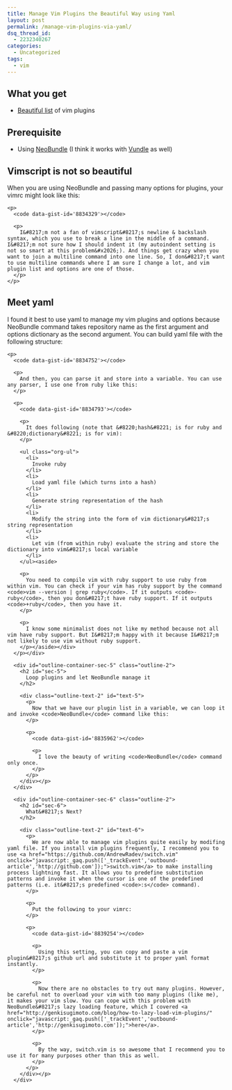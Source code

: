 ```yaml
---
title: Manage Vim Plugins the Beautiful Way using Yaml
layout: post
permalink: /manage-vim-plugins-via-yaml/
dsq_thread_id:
  - 2232340267
categories:
  - Uncategorized
tags:
  - vim
---
```

<div id="outline-container-sec-1" class="outline-2">
  <h2 id="sec-1">
    What you get
  </h2>

  <div class="outline-text-2" id="text-1">
    <ul class="org-ul">
      <li>
        <a href="https://github.com/Genki-S/dotfiles/blob/master/vimfiles/vim/bundles.yml" onclick="javascript:_gaq.push(['_trackEvent','outbound-article','http://github.com']);">Beautiful list</a> of vim plugins
      </li>
    </ul>
  </div></p>
</div>

<div id="outline-container-sec-2" class="outline-2">
  <h2 id="sec-2">
    Prerequisite
  </h2>

  <div class="outline-text-2" id="text-2">
    <ul class="org-ul">
      <li>
        Using <a href="https://github.com/Shougo/neobundle.vim" onclick="javascript:_gaq.push(['_trackEvent','outbound-article','http://github.com']);">NeoBundle</a> (I think it works with <a href="https://github.com/gmarik/vundle" onclick="javascript:_gaq.push(['_trackEvent','outbound-article','http://github.com']);">Vundle</a> as well)
      </li>
    </ul>
  </div></p>
</div>

<div id="outline-container-sec-3" class="outline-2">
  <h2 id="sec-3">
    Vimscript is not so beautiful
  </h2>

  <div class="outline-text-2" id="text-3">
    <p>
      When you are using NeoBundle and passing many options for plugins, your vimrc might look like this:
    </p>

    <p>
      <code data-gist-id='8834329'></code>

      <p>
        I&#8217;m not a fan of vimscript&#8217;s newline & backslash syntax, which you use to break a line in the middle of a command. I&#8217;m not sure how I should indent it (my autoindent setting is not so smart at this problem&#x2026;). And things get crazy when you want to join a multiline command into one line. So, I don&#8217;t want to use multiline commands where I am sure I change a lot, and vim plugin list and options are one of those.
      </p>
    </p>
  </div></p>
</div>

<div id="outline-container-sec-4" class="outline-2">
  <h2 id="sec-4">
    Meet yaml
  </h2>

  <div class="outline-text-2" id="text-4">
    <p>
      I found it best to use yaml to manage my vim plugins and options because NeoBundle command takes repository name as the first argument and options dictionary as the second argument. You can build yaml file with the following structure:
    </p>

    <p>
      <code data-gist-id='8834752'></code>

      <p>
        And then, you can parse it and store into a variable. You can use any parser, I use one from ruby like this:
      </p>

      <p>
        <code data-gist-id='8834793'></code>

        <p>
          It does following (note that &#8220;hash&#8221; is for ruby and &#8220;dictionary&#8221; is for vim):
        </p>

        <ul class="org-ul">
          <li>
            Invoke ruby
          </li>
          <li>
            Load yaml file (which turns into a hash)
          </li>
          <li>
            Generate string representation of the hash
          </li>
          <li>
            Modify the string into the form of vim dictionary&#8217;s string representation
          </li>
          <li>
            Let vim (from within ruby) evaluate the string and store the dictionary into vim&#8217;s local variable
          </li>
        </ul><aside>

        <p>
          You need to compile vim with ruby support to use ruby from within vim. You can check if your vim has ruby support by the command <code>vim --version | grep ruby</code>. If it outputs <code>-ruby</code>, then you don&#8217;t have ruby support. If it outputs <code>+ruby</code>, then you have it.
        </p>

        <p>
          I know some minimalist does not like my method because not all vim have ruby support. But I&#8217;m happy with it because I&#8217;m not likely to use vim without ruby support.
        </p></aside></div>
      </p></div>

      <div id="outline-container-sec-5" class="outline-2">
        <h2 id="sec-5">
          Loop plugins and let NeoBundle manage it
        </h2>

        <div class="outline-text-2" id="text-5">
          <p>
            Now that we have our plugin list in a variable, we can loop it and invoke <code>NeoBundle</code> command like this:
          </p>

          <p>
            <code data-gist-id='8835962'></code>

            <p>
              I love the beauty of writing <code>NeoBundle</code> command only once.
            </p>
          </p>
        </div></p>
      </div>

      <div id="outline-container-sec-6" class="outline-2">
        <h2 id="sec-6">
          What&#8217;s Next?
        </h2>

        <div class="outline-text-2" id="text-6">
          <p>
            We are now able to manage vim plugins quite easily by modifing yaml file. If you install vim plugins frequently, I recommend you to use <a href="https://github.com/AndrewRadev/switch.vim" onclick="javascript:_gaq.push(['_trackEvent','outbound-article','http://github.com']);">switch.vim</a> to make installing process lightning fast. It allows you to predefine substitution patterns and invoke it when the cursor is one of the predefined patterns (i.e. it&#8217;s predefined <code>:s</code> command).
          </p>

          <p>
            Put the following to your vimrc:
          </p>

          <p>
            <code data-gist-id='8839254'></code>

            <p>
              Using this setting, you can copy and paste a vim plugin&#8217;s github url and substitute it to proper yaml format instantly.
            </p>

            <p>
              Now there are no obstacles to try out many plugins. However, be careful not to overload your vim with too many plugins (like me), it makes your vim slow. You can cope with this problem with NeoBundle&#8217;s lazy loading feature, which I covered <a href="http://genkisugimoto.com/blog/how-to-lazy-load-vim-plugins/" onclick="javascript:_gaq.push(['_trackEvent','outbound-article','http://genkisugimoto.com']);">here</a>.
            </p>

            <p>
              By the way, switch.vim is so awesome that I recommend you to use it for many purposes other than this as well.
            </p>
          </p>
        </div></p>
      </div>
